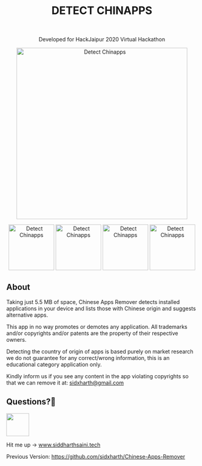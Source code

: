 <h1 align="center"> DETECT CHINAPPS </h1> <br>
<p align="center">Developed for HackJaipur 2020 Virtual Hackathon</p>
<p align="center">
  <a href="https://play.google.com/store/apps/details?id=tech.siddharthsaini.car">
    <img alt="Detect Chinapps" title="Detect Chinapps" src="https://raw.githubusercontent.com/siddharthsaini/Detect-Chinapps/master/share.jpg?token=AMYBFDCTFL5VXIMXU7U6QT264BZ6U" width="450">
  </a>
</p>
<p></p>
<p align="center">
  <a>
    <img alt="Detect Chinapps" title="Detect Chinapps" src="https://raw.githubusercontent.com/siddharthsaini/Detect-Chinapps/master/1.jpg" width="120">
  </a>
  <a>
    <img alt="Detect Chinapps" title="Detect Chinapps" src="https://raw.githubusercontent.com/siddharthsaini/Detect-Chinapps/master/2.jpg" width="120">
  </a>
  <a>
    <img alt="Detect Chinapps" title="Detect Chinapps" src="https://raw.githubusercontent.com/siddharthsaini/Detect-Chinapps/master/3.jpg" width="120">
  </a>
  <a>
    <img alt="Detect Chinapps" title="Detect Chinapps" src="https://raw.githubusercontent.com/siddharthsaini/Detect-Chinapps/master/4.jpg" width="120">
  </a>
</p>

## About
Taking just 5.5 MB of space, Chinese Apps Remover detects installed applications in your device and lists those with Chinese origin and suggests alternative apps.

This app in no way promotes or demotes any application. All trademarks and/or copyrights and/or patents are the property of their respective owners.

Detecting the country of origin of apps is based purely on market research we do not guarantee for any correct/wrong information, this is an educational category application only.

Kindly inform us if you see any content in the app violating copyrights so that we can remove it at: sidxharth@gmail.com

## Questions?🤔
<a href="https://www.linkedin.com/in/sidxharth"><img src="https://user-images.githubusercontent.com/35039342/55471530-94b34280-5627-11e9-8c0e-6fe86a8406d6.png" width="60"></a>

Hit me up -> www.siddharthsaini.tech

Previous Version: https://github.com/sidxharth/Chinese-Apps-Remover
